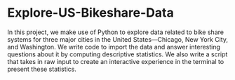 # Explore-US-Bikeshare-Data
In this project, we make use of Python to explore data related to bike share systems for three major cities in the United States—Chicago, New York City, and Washington. We write code to import the data and answer interesting questions about it by computing descriptive statistics. We also write a script that takes in raw input to create an interactive experience in the terminal to present these statistics.
